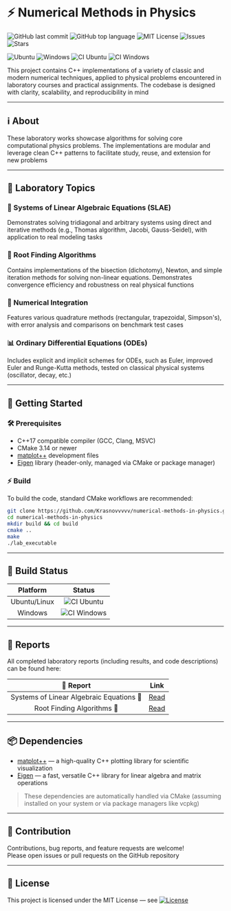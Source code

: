 # ⚡ Numerical Methods in Physics

![GitHub last commit](https://img.shields.io/github/last-commit/Krasnovvvvv/numerical-methods-in-physics)
![GitHub top language](https://img.shields.io/github/languages/top/Krasnovvvvv/numerical-methods-in-physics)
![MIT License](https://img.shields.io/github/license/Krasnovvvvv/numerical-methods-in-physics)
![Issues](https://img.shields.io/github/issues/Krasnovvvvv/numerical-methods-in-physics)
![Stars](https://img.shields.io/github/stars/Krasnovvvvv/numerical-methods-in-physics)

![Ubuntu](https://img.shields.io/badge/Ubuntu-20.04+-orange?logo=ubuntu)
![Windows](https://img.shields.io/badge/Windows-10+-blue?logo=windows)
![CI Ubuntu](https://img.shields.io/github/actions/workflow/status/Krasnovvvvv/numerical-methods-in-physics/ci.yml?branch=main&label=Ubuntu&logo=ubuntu)
![CI Windows](https://img.shields.io/github/actions/workflow/status/Krasnovvvvv/numerical-methods-in-physics/ci.yml?branch=main&label=Windows&logo=windows)

This project contains C++ implementations of a variety of classic and modern numerical techniques, applied to physical problems encountered in laboratory courses and practical assignments. The codebase is designed with clarity, scalability, and reproducibility in mind

---

## ℹ️ About

These laboratory works showcase algorithms for solving core computational physics problems. The implementations are modular and leverage clean C++ patterns to facilitate study, reuse, and extension for new problems

---

## 🔬 Laboratory Topics

### 🧮 Systems of Linear Algebraic Equations (SLAE)

Demonstrates solving tridiagonal and arbitrary systems using direct and iterative methods (e.g., Thomas algorithm, Jacobi, Gauss-Seidel), with application to real modeling tasks

### 🌱 Root Finding Algorithms 

Contains implementations of the bisection (dichotomy), Newton, and simple iteration methods for solving non-linear equations. Demonstrates convergence efficiency and robustness on real physical functions

### 📐 Numerical Integration 

Features various quadrature methods (rectangular, trapezoidal, Simpson's), with error analysis and comparisons on benchmark test cases

### 📊 Ordinary Differential Equations (ODEs) 

Includes explicit and implicit schemes for ODEs, such as Euler, improved Euler and Runge-Kutta methods, tested on classical physical systems (oscillator, decay, etc.)

---

## 🚀 Getting Started 

### 🛠️ Prerequisites

- C++17 compatible compiler (GCC, Clang, MSVC)
- CMake 3.14 or newer
- [matplot++](https://alandefreitas.github.io/matplotplusplus/) development files
- [Eigen](https://eigen.tuxfamily.org/) library (header-only, managed via CMake or package manager)

### ⚡ Build

To build the code, standard CMake workflows are recommended:

```bash
git clone https://github.com/Krasnovvvvv/numerical-methods-in-physics.git
cd numerical-methods-in-physics
mkdir build && cd build
cmake ..
make
./lab_executable
```

---

## 🚦 Build Status

| Platform     | Status                                                                                   |
|:------------:|:----------------------------------------------------------------------------------------:|
| Ubuntu/Linux | ![CI Ubuntu](https://img.shields.io/github/actions/workflow/status/Krasnovvvvv/numerical-methods-in-physics/ci.yml?branch=main&label=Ubuntu&logo=ubuntu) |
| Windows      | ![CI Windows](https://img.shields.io/github/actions/workflow/status/Krasnovvvvv/numerical-methods-in-physics/ci.yml?branch=main&label=Windows&logo=windows) |

---

## 📄 Reports

All completed laboratory reports (including results, and code descriptions) can be found here:

|        📝 Report                         |           Link                |
|:----------------------------------------:|:-----------------------------:|
| Systems of Linear Algebraic Equations 📄 | [Read](reports/Lab1.md)       |
| Root Finding Algorithms 📄               | [Read](reports/Lab2.md)       |

---

## 📦 Dependencies

- [matplot++](https://alandefreitas.github.io/matplotplusplus/) — a high-quality C++ plotting library for scientific visualization
- [Eigen](https://eigen.tuxfamily.org/) — a fast, versatile C++ library for linear algebra and matrix operations

> These dependencies are automatically handled via CMake (assuming installed on your system or via package managers like vcpkg)

---

## 🤝 Contribution

Contributions, bug reports, and feature requests are welcome!  
Please open issues or pull requests on the GitHub repository

---

## 📝 License

This project is licensed under the MIT License — see [![License](https://img.shields.io/github/license/Krasnovvvvv/numerical-methods-in-physics)](LICENSE)






